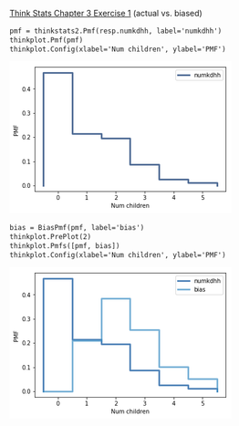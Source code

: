 [Think Stats Chapter 3 Exercise 1](http://greenteapress.com/thinkstats2/html/thinkstats2004.html#toc31) (actual vs. biased)

>> 
```
pmf = thinkstats2.Pmf(resp.numkdhh, label='numkdhh')
thinkplot.Pmf(pmf)
thinkplot.Config(xlabel='Num children', ylabel='PMF')
```

![chap3_1a](https://github.com/kimjaesung/dsp/blob/master/img/stats3_1a.png "")

```
bias = BiasPmf(pmf, label='bias')
thinkplot.PrePlot(2)
thinkplot.Pmfs([pmf, bias])
thinkplot.Config(xlabel='Num children', ylabel='PMF')
```

![chap3_1b](https://github.com/kimjaesung/dsp/blob/master/img/stats3_1b.png "")
